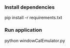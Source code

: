 ### Install dependencies
pip install -r requirements.txt

### Run application 
python windowCalEmulator.py